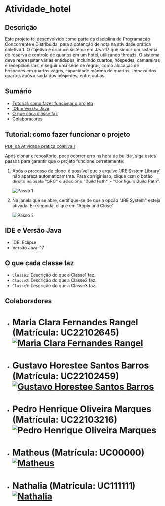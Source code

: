 # Atividade_hotel

## Descrição

Este projeto foi desenvolvido como parte da disciplina de Programação Concorrente e Distribuída, para a obtenção de nota na atividade prática coletiva 1. O objetivo é criar um sistema em Java 17 que simule um sistema de reserva e controle de quartos em um hotel, utilizando threads. O sistema deve representar várias entidades, incluindo quartos, hóspedes, camareiras e recepcionistas, e seguir uma série de regras, como alocação de hóspedes em quartos vagos, capacidade máxima de quartos, limpeza dos quartos após a saída dos hóspedes, entre outras.

## Sumário

- [Tutorial: como fazer funcionar o projeto](#tutorial-como-fazer-funcionar-o-projeto)
- [IDE e Versão Java](#ide-e-versão-java)
- [O que cada classe faz](#o-que-cada-classe-faz)
- [Colaboradores](#colaboradores)

## Tutorial: como fazer funcionar o projeto

[PDF da Atividade prática coletiva 1](https://github.com/matheus58/Atividade_hotel/files/15210769/AT3_N1.-.Atividade.pratica.coletiva.1.pdf)

Após clonar o repositório, pode ocorrer erro na hora de buildar, siga estes passos para garantir que o projeto funcione corretamente:

1. Após o processo de clone, é possível que o arquivo 'JRE System Library' não apareça automaticamente. Para corrigir isso, clique com o botão direito na pasta "SRC" e selecione "Build Path" > "Configure Build Path".

    ![Passo 1](https://github.com/matheus58/Atividade_hotel/assets/101297032/5e85e3bd-5508-4e65-ad3a-c26467200579)

2. Na janela que se abre, certifique-se de que a opção "JRE System" esteja ativada. Em seguida, clique em "Apply and Close".

    ![Passo 2](https://github.com/matheus58/Atividade_hotel/assets/101297032/3192fbe8-a724-4d8c-943f-2da8cfdf7405)

## IDE e Versão Java

- IDE: Eclipse
- Versão Java: 17

## O que cada classe faz

- `Classe1`: Descrição do que a Classe1 faz.
- `Classe2`: Descrição do que a Classe2 faz.
- `Classe3`: Descrição do que a Classe3 faz.

## Colaboradores

- # Maria Clara Fernandes Rangel (Matrícula: UC22102645) [![Maria Clara Fernandes Rangel](https://avatars.githubusercontent.com/MariRangel04?s=100)](https://github.com/MariRangel04)
- # Gustavo Horestee Santos Barros (Matrícula: UC22102459) [![Gustavo Horestee Santos Barros](https://avatars.githubusercontent.com/GustavoHoreste?s=100)](https://github.com/GustavoHoreste)
- # Pedro Henrique Oliveira Marques (Matrícula: UC22103216) [![Pedro Henrique Oliveira Marques](https://avatars.githubusercontent.com/phxdablio?s=100)](https://github.com/phxdablio)
- # Matheus (Matrícula: UC00000) [![Matheus](https://avatars.githubusercontent.com/matheus58?s=100)](https://github.com/matheus58)
- # Nathalia (Matrícula: UC111111) [![Nathalia](https://avatars.githubusercontent.com/nathi-gs?s=100)](https://github.com/nathi-gs)

